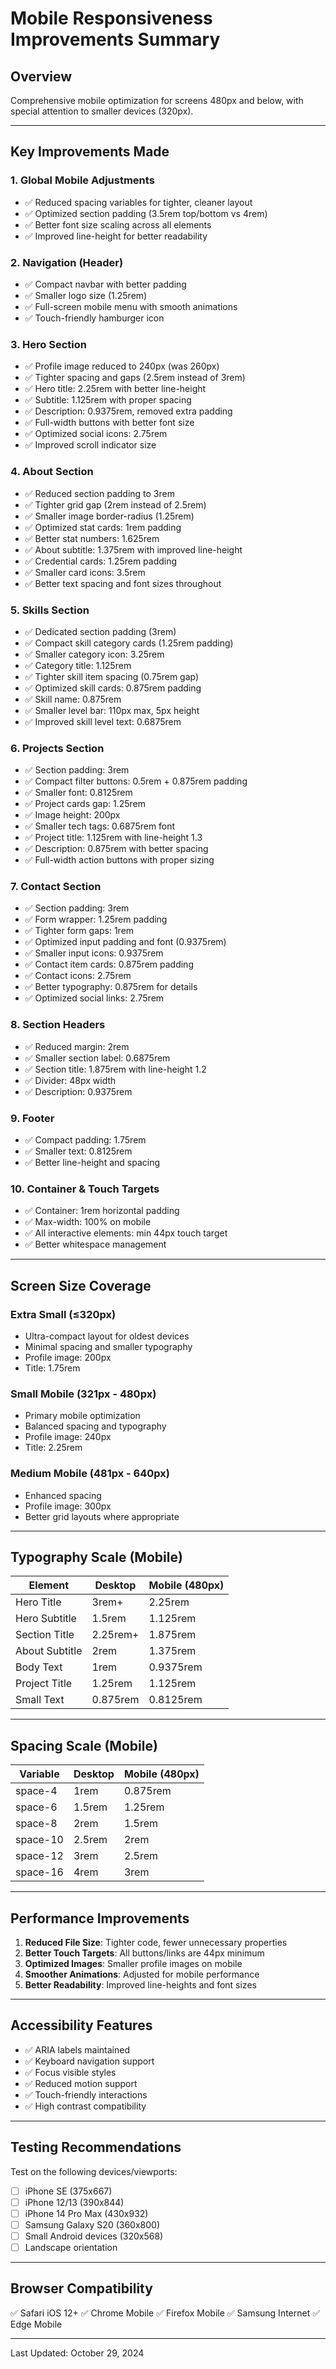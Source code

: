 # Mobile Responsiveness Improvements Summary

## Overview
Comprehensive mobile optimization for screens 480px and below, with special attention to smaller devices (320px).

---

## Key Improvements Made

### 1. **Global Mobile Adjustments**
- ✅ Reduced spacing variables for tighter, cleaner layout
- ✅ Optimized section padding (3.5rem top/bottom vs 4rem)
- ✅ Better font size scaling across all elements
- ✅ Improved line-height for better readability

### 2. **Navigation (Header)**
- ✅ Compact navbar with better padding
- ✅ Smaller logo size (1.25rem)
- ✅ Full-screen mobile menu with smooth animations
- ✅ Touch-friendly hamburger icon

### 3. **Hero Section**
- ✅ Profile image reduced to 240px (was 260px)
- ✅ Tighter spacing and gaps (2.5rem instead of 3rem)
- ✅ Hero title: 2.25rem with better line-height
- ✅ Subtitle: 1.125rem with proper spacing
- ✅ Description: 0.9375rem, removed extra padding
- ✅ Full-width buttons with better font size
- ✅ Optimized social icons: 2.75rem
- ✅ Improved scroll indicator size

### 4. **About Section**
- ✅ Reduced section padding to 3rem
- ✅ Tighter grid gap (2rem instead of 2.5rem)
- ✅ Smaller image border-radius (1.25rem)
- ✅ Optimized stat cards: 1rem padding
- ✅ Better stat numbers: 1.625rem
- ✅ About subtitle: 1.375rem with improved line-height
- ✅ Credential cards: 1.25rem padding
- ✅ Smaller card icons: 3.5rem
- ✅ Better text spacing and font sizes throughout

### 5. **Skills Section**
- ✅ Dedicated section padding (3rem)
- ✅ Compact skill category cards (1.25rem padding)
- ✅ Smaller category icon: 3.25rem
- ✅ Category title: 1.125rem
- ✅ Tighter skill item spacing (0.75rem gap)
- ✅ Optimized skill cards: 0.875rem padding
- ✅ Skill name: 0.875rem
- ✅ Smaller level bar: 110px max, 5px height
- ✅ Improved skill level text: 0.6875rem

### 6. **Projects Section**
- ✅ Section padding: 3rem
- ✅ Compact filter buttons: 0.5rem + 0.875rem padding
- ✅ Smaller font: 0.8125rem
- ✅ Project cards gap: 1.25rem
- ✅ Image height: 200px
- ✅ Smaller tech tags: 0.6875rem font
- ✅ Project title: 1.125rem with line-height 1.3
- ✅ Description: 0.875rem with better spacing
- ✅ Full-width action buttons with proper sizing

### 7. **Contact Section**
- ✅ Section padding: 3rem
- ✅ Form wrapper: 1.25rem padding
- ✅ Tighter form gaps: 1rem
- ✅ Optimized input padding and font (0.9375rem)
- ✅ Smaller input icons: 0.9375rem
- ✅ Contact item cards: 0.875rem padding
- ✅ Contact icons: 2.75rem
- ✅ Better typography: 0.875rem for details
- ✅ Optimized social links: 2.75rem

### 8. **Section Headers**
- ✅ Reduced margin: 2rem
- ✅ Smaller section label: 0.6875rem
- ✅ Section title: 1.875rem with line-height 1.2
- ✅ Divider: 48px width
- ✅ Description: 0.9375rem

### 9. **Footer**
- ✅ Compact padding: 1.75rem
- ✅ Smaller text: 0.8125rem
- ✅ Better line-height and spacing

### 10. **Container & Touch Targets**
- ✅ Container: 1rem horizontal padding
- ✅ Max-width: 100% on mobile
- ✅ All interactive elements: min 44px touch target
- ✅ Better whitespace management

---

## Screen Size Coverage

### Extra Small (≤320px)
- Ultra-compact layout for oldest devices
- Minimal spacing and smaller typography
- Profile image: 200px
- Title: 1.75rem

### Small Mobile (321px - 480px)
- Primary mobile optimization
- Balanced spacing and typography
- Profile image: 240px
- Title: 2.25rem

### Medium Mobile (481px - 640px)
- Enhanced spacing
- Profile image: 300px
- Better grid layouts where appropriate

---

## Typography Scale (Mobile)

| Element | Desktop | Mobile (480px) |
|---------|---------|----------------|
| Hero Title | 3rem+ | 2.25rem |
| Hero Subtitle | 1.5rem | 1.125rem |
| Section Title | 2.25rem+ | 1.875rem |
| About Subtitle | 2rem | 1.375rem |
| Body Text | 1rem | 0.9375rem |
| Project Title | 1.25rem | 1.125rem |
| Small Text | 0.875rem | 0.8125rem |

---

## Spacing Scale (Mobile)

| Variable | Desktop | Mobile (480px) |
|----------|---------|----------------|
| space-4 | 1rem | 0.875rem |
| space-6 | 1.5rem | 1.25rem |
| space-8 | 2rem | 1.5rem |
| space-10 | 2.5rem | 2rem |
| space-12 | 3rem | 2.5rem |
| space-16 | 4rem | 3rem |

---

## Performance Improvements

1. **Reduced File Size**: Tighter code, fewer unnecessary properties
2. **Better Touch Targets**: All buttons/links are 44px minimum
3. **Optimized Images**: Smaller profile images on mobile
4. **Smoother Animations**: Adjusted for mobile performance
5. **Better Readability**: Improved line-heights and font sizes

---

## Accessibility Features

- ✅ ARIA labels maintained
- ✅ Keyboard navigation support
- ✅ Focus visible styles
- ✅ Reduced motion support
- ✅ Touch-friendly interactions
- ✅ High contrast compatibility

---

## Testing Recommendations

Test on the following devices/viewports:
- [ ] iPhone SE (375x667)
- [ ] iPhone 12/13 (390x844)
- [ ] iPhone 14 Pro Max (430x932)
- [ ] Samsung Galaxy S20 (360x800)
- [ ] Small Android devices (320x568)
- [ ] Landscape orientation

---

## Browser Compatibility

✅ Safari iOS 12+
✅ Chrome Mobile
✅ Firefox Mobile
✅ Samsung Internet
✅ Edge Mobile

---

Last Updated: October 29, 2024
